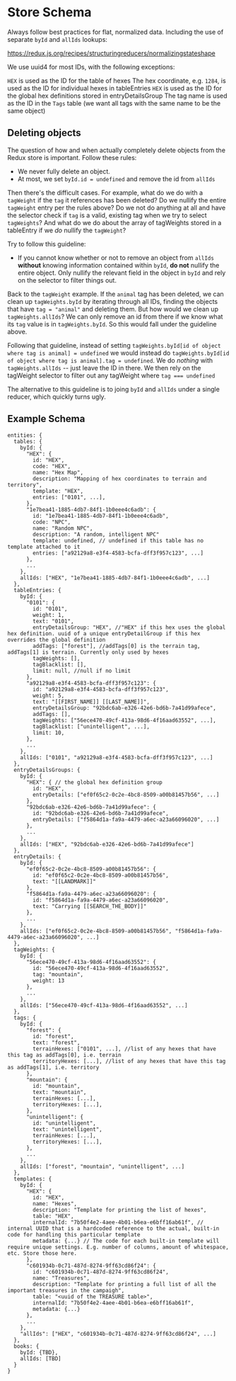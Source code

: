 # Store Schema

Always follow best practices for flat, normalized data. Including the use of separate `byId` and `allIds` lookups:

https://redux.js.org/recipes/structuringreducers/normalizingstateshape

We use uuid4 for most IDs, with the following exceptions:

`HEX` is used as the ID for the table of hexes
The hex coordinate, e.g. `1284`, is used as the ID for individual hexes in tableEntries
`HEX` is used as the ID for the global hex definitions stored in entryDetailsGroup
The tag name is used as the ID in the `Tags` table (we want all tags with the same name to be the same object)

## Deleting objects

The question of how and when actually completely delete objects from the Redux store is important. Follow these rules:

* We never fully delete an object.
* At most, we set `byId.id = undefined` and remove the id from `allIds`

Then there's the difficult cases. For example, what do we do with a `tagWeight` if the `tag` it references has been deleted? Do we nullify the entire `tagWeight` entry per the rules above? Do we not do anything at all and have the selector check if `tag` is a valid, existing tag when we try to select `tagWeights`? And what do we do about the array of tagWeights stored in a tableEntry if we *do* nullify the `tagWeight`?

Try to follow this guideline:

* If you cannot know whether or not to remove an object from `allIds` **without** knowing information contained within `byId`, **do not** nullify the entire object. Only nullify the relevant field in the object in `byId` and rely on the selector to filter things out.

Back to the `tagWeight` example. If the `animal` tag has been deleted, we can clean up `tagWeights.byId` by iterating through all IDs, finding the objects that have `tag = "animal"` and deleting them. But how would we clean up `tagWeights.allIds`? We can only remove an id from there if we know what its `tag` value is in `tagWeights.byId`. So this would fall under the guideline above.

Following that guideline, instead of setting `tagWeights.byId[id of object where tag is animal] = undefined` we would instead do `tagWeights.byId[id of object where tag is animal].tag = undefined`. We do *nothing* with `tagWeights.allIds` -- just leave the ID in there. We then rely on the tagWeight selector to filter out any tagWeight where `tag === undefined`

The alternative to this guideline is to joing `byId` and `allIds` under a single reducer, which quickly turns ugly.

## Example Schema

```
entities: {
  tables: {
    byId: {
      "HEX": {
        id: "HEX",
        code: "HEX",
        name: "Hex Map",
        description: "Mapping of hex coordinates to terrain and territory",
        template: "HEX",
        entries: ["0101", ...],
      },
      "1e7bea41-1885-4db7-84f1-1b0eee4c6adb": {
        id: "1e7bea41-1885-4db7-84f1-1b0eee4c6adb",
        code: "NPC",
        name: "Random NPC",
        description: "A random, intelligent NPC"
        template: undefined, // undefined if this table has no template attached to it
        entries: ["a92129a8-e3f4-4583-bcfa-dff3f957c123", ...]
      },
      ...
    },
    allIds: ["HEX", "1e7bea41-1885-4db7-84f1-1b0eee4c6adb", ...]
  },
  tableEntries: {
    byId: {
      "0101": {
        id: "0101",
        weight: 1,
        text: "0101",
        entryDetailsGroup: "HEX", //"HEX" if this hex uses the global hex definition. uuid of a unique entryDetailGroup if this hex overrides the global definition
        addTags: ["forest"], //addTags[0] is the terrain tag, addTags[1] is terrain. Currently only used by hexes
        tagWeights: [],
        tagBlacklist: [],
        limit: null, //null if no limit
      },
      "a92129a8-e3f4-4583-bcfa-dff3f957c123": {
        id: "a92129a8-e3f4-4583-bcfa-dff3f957c123",
        weight: 5,
        text: "[[FIRST_NAME]] [[LAST_NAME]]",
        entryDetailsGroup: "92bdc6ab-e326-42e6-bd6b-7a41d99afece",
        addTags: [],
        tagWeights: ["56ece470-49cf-413a-98d6-4f16aad63552", ...],
        tagBlacklist: ["unintelligent", ...],
        limit: 10,
      },
      ...
    },
    allIds: ["0101", "a92129a8-e3f4-4583-bcfa-dff3f957c123", ...]
  },
  entryDetailsGroups: {
    byId: {
      "HEX": { // the global hex definition group
        id: "HEX",
        entryDetails: ["ef0f65c2-0c2e-4bc8-8509-a00b81457b56", ...]
      },
      "92bdc6ab-e326-42e6-bd6b-7a41d99afece": {
        id: "92bdc6ab-e326-42e6-bd6b-7a41d99afece",
        entryDetails: ["f5864d1a-fa9a-4479-a6ec-a23a66096020", ...]
      },
      ...
    },
    allIds: ["HEX", "92bdc6ab-e326-42e6-bd6b-7a41d99afece"]
  },
  entryDetails: {
    byId: {
      "ef0f65c2-0c2e-4bc8-8509-a00b81457b56": {
        id: "ef0f65c2-0c2e-4bc8-8509-a00b81457b56",
        text: "[[LANDMARK]]"
      },
      "f5864d1a-fa9a-4479-a6ec-a23a66096020": {
        id: "f5864d1a-fa9a-4479-a6ec-a23a66096020",
        text: "Carrying [[SEARCH_THE_BODY]]"
      },
      ...
    },
    allIds: ["ef0f65c2-0c2e-4bc8-8509-a00b81457b56", "f5864d1a-fa9a-4479-a6ec-a23a66096020", ...]
  },
  tagWeights: {
    byId: {
      "56ece470-49cf-413a-98d6-4f16aad63552": {
        id: "56ece470-49cf-413a-98d6-4f16aad63552",
        tag: "mountain",
        weight: 13
      },
      ...
    },
    allIds: ["56ece470-49cf-413a-98d6-4f16aad63552", ...]
  },
  tags: {
    byId: {
      "forest": {
        id: "forest",
        text: "forest",
        terrainHexes: ["0101", ...], //list of any hexes that have this tag as addTags[0], i.e. terrain
        territoryHexes: [...], //list of any hexes that have this tag as addTags[1], i.e. territory
      },
      "mountain": {
        id: "mountain",
        text: "mountain",
        terrainHexes: [...],
        territoryHexes: [...],
      },
      "unintelligent": {
        id: "unintelligent",
        text: "unintelligent",
        terrainHexes: [...],
        territoryHexes: [...],
      },
      ...
    },
    allIds: ["forest", "mountain", "unintelligent", ...]
  },
  templates: {
    byId: {
      "HEX": {
        id: "HEX",
        name: "Hexes",
        description: "Template for printing the list of hexes",
        table: "HEX",
        internalId: "7b50f4e2-4aee-4b01-b6ea-e6bff16ab61f", // internal UUID that is a hardcoded reference to the actual, built-in code for handling this particular template
        metadata: {...} // The code for each built-in template will require unique settings. E.g. number of columns, amount of whitespace, etc. Store those here.
      },
      "c601934b-0c71-487d-8274-9ff63cd86f24": {
        id: "c601934b-0c71-487d-8274-9ff63cd86f24",
        name: "Treasures",
        description: "Template for printing a full list of all the important treasures in the campaigh",
        table: "<uuid of the TREASURE table>",
        internalId: "7b50f4e2-4aee-4b01-b6ea-e6bff16ab61f",
        metadata: {...}
      },
      ...
    },
    "allIds": ["HEX", "c601934b-0c71-487d-8274-9ff63cd86f24", ...]
  },
  books: {
    byId: {TBD},
    allIds: [TBD]
  }
}
```
